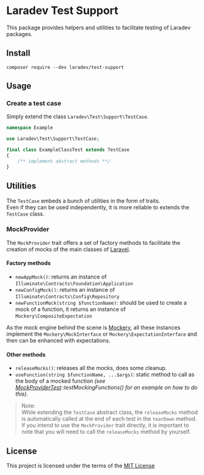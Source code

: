 Laradev Test Support
====================
This package provides helpers and utilities to facilitate testing of Laradev packages.

Install
-------
`composer require --dev laradev/test-support`

Usage
-----
### Create a test case
Simply extend the class `Laradev\Test\Support\TestCase`.    

```php
namespace Example

use Laradev\Test\Support\TestCase;

final class ExampleClassTest extends TestCase
{
    /** implement abstract methods **/
} 
```

Utilities
---------
The `TestCase` embeds a bunch of utilities in the form of traits.    
Even if they can be used independently, it is more reliable to extends the `TestCase` class.

### MockProvider
The `MockProvider` trait offers a set of factory methods to facilitate the creation of mocks of the main classes of [Laravel][laravel].    

#### Factory methods
- `newAppMock()`: returns an instance of `Illuminate\Contracts\Foundation\Application`
- `newConfigMock()`: returns an instance of `Illuminate\Contracts\Config\Repository`
- `newFunctionMock(string $functionName)`: should be used to create a mock of a function, it returns an instance of `Mockery\CompositeExpectation`

As the mock engine behind the scene is [Mockery][mockery], all these instances implement the `Mockery\MockInterface` or `Mockery\ExpectationInterface` and then can be enhanced with expectations.

#### Other methods
- `releaseMocks()`: releases all the mocks, does some cleanup.
- `useFunction(string $functionName, ...$args)`: static method to call as the body of a mocked function _(see [MockProviderTest][mockprovidertest]::testMockingFunctions() for an example on how to do this)_.


>Note:    
>While extending the `TestCase` abstract class, the `releaseMocks` method is 
>automatically called at the end of each test in the `tearDown` method.    
>If you intend to use the `MockProvider` trait directly, it is important
>to note that you will need to call the `releaseMocks` method by yourself.

License
-------
This project is licensed under the terms of the [MIT License](/LICENSE)

[laravel]: https://laravel.com/
[mockery]: http://docs.mockery.io/en/stable/
[mockprovidertest]: /tests/unit/Traits/MockProviderTest.php

